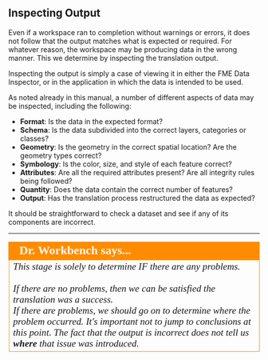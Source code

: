 ## Inspecting Output ##
Even if a workspace ran to completion without warnings or errors, it does not follow that the output matches what is expected or required. For whatever reason, the workspace may be producing data in the wrong manner. This we determine by inspecting the translation output.

Inspecting the output is simply a case of viewing it in either the FME Data Inspector, or in the application in which the data is intended to be used. 

As noted already in this manual, a number of different aspects of data may be inspected, including the following:

- **Format**: Is the data in the expected format?
- **Schema**: Is the data subdivided into the correct layers, categories or classes?
- **Geometry**: Is the geometry in the correct spatial location? Are the geometry types correct?
- **Symbology**: Is the color, size, and style of each feature correct?
- **Attributes**: Are all the required attributes present? Are all integrity rules being followed?
- **Quantity**: Does the data contain the correct number of features?
- **Output**: Has the translation process restructured the data as expected?

It should be straightforward to check a dataset and see if any of its components are incorrect. 

---

<!--Person X Says Section-->

<table style="border-spacing: 0px">
<tr>
<td style="vertical-align:middle;background-color:darkorange;border: 2px solid darkorange">
<i class="fa fa-quote-left fa-lg fa-pull-left fa-fw" style="color:white;padding-right: 12px;vertical-align:text-top"></i>
<span style="color:white;font-size:x-large;font-weight: bold;font-family:serif">Dr. Workbench says...</span>
</td>
</tr>

<tr>
<td style="border: 1px solid darkorange">
<span style="font-family:serif; font-style:italic; font-size:larger">
This stage is solely to determine IF there are any problems.
<br><br>If there are no problems, then we can be satisfied the translation was a success.
<br>If there are problems, we should go on to determine where the problem occurred. It's important not to jump to conclusions at this point. The fact that the output is incorrect does not tell us <strong>where</strong> that issue was introduced.
</span>
</td>
</tr>
</table>